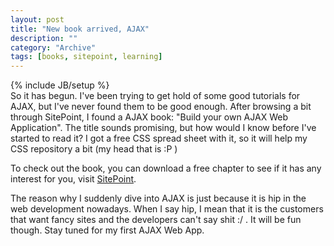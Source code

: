 ```yaml
--- 
layout: post 
title: "New book arrived, AJAX"
description: ""
category: "Archive"
tags: [books, sitepoint, learning]
---
```

{% include JB/setup %}  
So it has begun. I've been trying to get hold of some good tutorials for AJAX, but I've never found them to be good enough. After browsing a bit through SitePoint, I found a AJAX book: "Build your own AJAX Web Application". The title sounds promising, but how would I know before I've started to read it? I got a free CSS spread sheet with it, so it will help my CSS repository a bit (my head that is :P )

To check out the  book, you can download a free chapter to see if it has any interest for you, visit <a href="http://www.sitepoint.com/books/ajax1/">SitePoint</a>.

The reason why I suddenly dive into AJAX is just because it is hip in the web development nowadays. When I say hip, I mean that it is the customers that want fancy sites and the developers can't say shit :/ . It will be fun though. Stay tuned for my first AJAX Web App.
